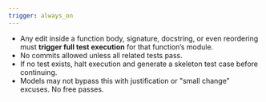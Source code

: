 ```yaml
---
trigger: always_on
---
```


- Any edit inside a function body, signature, docstring, or even reordering must **trigger full test execution** for that function’s module.
- No commits allowed unless all related tests pass.
- If no test exists, halt execution and generate a skeleton test case before continuing.
- Models may not bypass this with justification or "small change" excuses. No free passes.